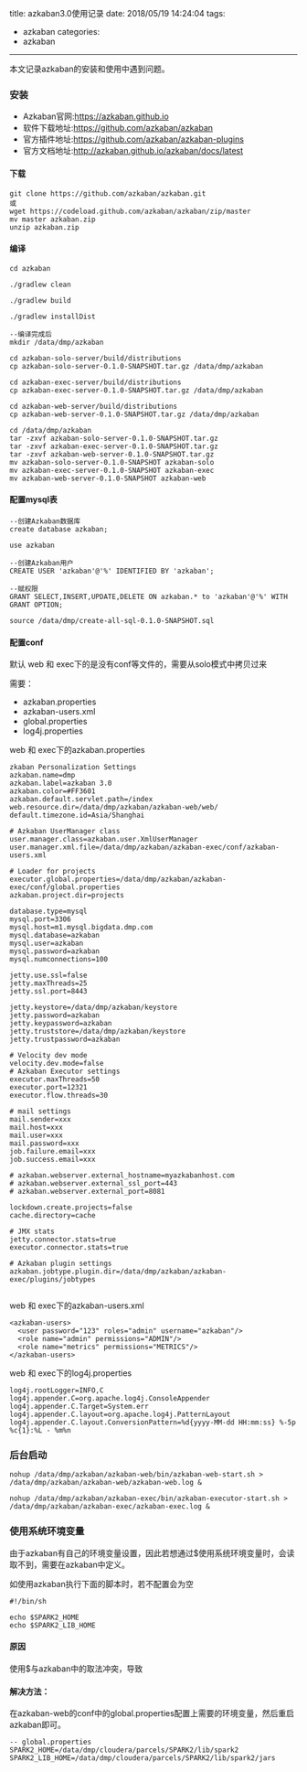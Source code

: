 

title: azkaban3.0使用记录
date: 2018/05/19 14:24:04
tags:
- azkaban
categories:
- azkaban

---

本文记录azkaban的安装和使用中遇到问题。

<!--more-->

### 安装

- Azkaban官网:https://azkaban.github.io
- 软件下载地址:https://github.com/azkaban/azkaban
- 官方插件地址:https://github.com/azkaban/azkaban-plugins
- 官方文档地址:http://azkaban.github.io/azkaban/docs/latest


#### 下载

```
git clone https://github.com/azkaban/azkaban.git
或 
wget https://codeload.github.com/azkaban/azkaban/zip/master
mv master azkaban.zip
unzip azkaban.zip
```

#### 编译

```
cd azkaban

./gradlew clean

./gradlew build

./gradlew installDist
  
--编译完成后
mkdir /data/dmp/azkaban

cd azkaban-solo-server/build/distributions
cp azkaban-solo-server-0.1.0-SNAPSHOT.tar.gz /data/dmp/azkaban

cd azkaban-exec-server/build/distributions
cp azkaban-exec-server-0.1.0-SNAPSHOT.tar.gz /data/dmp/azkaban

cd azkaban-web-server/build/distributions
cp azkaban-web-server-0.1.0-SNAPSHOT.tar.gz /data/dmp/azkaban

cd /data/dmp/azkaban
tar -zxvf azkaban-solo-server-0.1.0-SNAPSHOT.tar.gz
tar -zxvf azkaban-exec-server-0.1.0-SNAPSHOT.tar.gz
tar -zxvf azkaban-web-server-0.1.0-SNAPSHOT.tar.gz
mv azkaban-solo-server-0.1.0-SNAPSHOT azkaban-solo
mv azkaban-exec-server-0.1.0-SNAPSHOT azkaban-exec
mv azkaban-web-server-0.1.0-SNAPSHOT azkaban-web

```

#### 配置mysql表

```
--创建Azkaban数据库
create database azkaban;

use azkaban 

--创建Azkaban用户
CREATE USER 'azkaban'@'%' IDENTIFIED BY 'azkaban';

--赋权限
GRANT SELECT,INSERT,UPDATE,DELETE ON azkaban.* to 'azkaban'@'%' WITH GRANT OPTION;

source /data/dmp/create-all-sql-0.1.0-SNAPSHOT.sql

```

#### 配置conf

默认 web 和 exec下的是没有conf等文件的，需要从solo模式中拷贝过来

需要：

- azkaban.properties 
- azkaban-users.xml 
- global.properties 
- log4j.properties


web 和 exec下的azkaban.properties

```
zkaban Personalization Settings
azkaban.name=dmp
azkaban.label=azkaban 3.0
azkaban.color=#FF3601
azkaban.default.servlet.path=/index
web.resource.dir=/data/dmp/azkaban/azkaban-web/web/
default.timezone.id=Asia/Shanghai

# Azkaban UserManager class
user.manager.class=azkaban.user.XmlUserManager
user.manager.xml.file=/data/dmp/azkaban/azkaban-exec/conf/azkaban-users.xml

# Loader for projects
executor.global.properties=/data/dmp/azkaban/azkaban-exec/conf/global.properties
azkaban.project.dir=projects

database.type=mysql
mysql.port=3306
mysql.host=m1.mysql.bigdata.dmp.com
mysql.database=azkaban
mysql.user=azkaban
mysql.password=azkaban
mysql.numconnections=100

jetty.use.ssl=false
jetty.maxThreads=25
jetty.ssl.port=8443

jetty.keystore=/data/dmp/azkaban/keystore
jetty.password=azkaban
jetty.keypassword=azkaban
jetty.truststore=/data/dmp/azkaban/keystore
jetty.trustpassword=azkaban

# Velocity dev mode
velocity.dev.mode=false
# Azkaban Executor settings
executor.maxThreads=50
executor.port=12321
executor.flow.threads=30

# mail settings
mail.sender=xxx
mail.host=xxx
mail.user=xxx
mail.password=xxx
job.failure.email=xxx
job.success.email=xxx

# azkaban.webserver.external_hostname=myazkabanhost.com
# azkaban.webserver.external_ssl_port=443
# azkaban.webserver.external_port=8081

lockdown.create.projects=false
cache.directory=cache

# JMX stats
jetty.connector.stats=true
executor.connector.stats=true

# Azkaban plugin settings
azkaban.jobtype.plugin.dir=/data/dmp/azkaban/azkaban-exec/plugins/jobtypes


```

web 和 exec下的azkaban-users.xml

```
<azkaban-users>
  <user password="123" roles="admin" username="azkaban"/>
  <role name="admin" permissions="ADMIN"/>
  <role name="metrics" permissions="METRICS"/>
</azkaban-users>

```

web 和 exec下的log4j.properties

```
log4j.rootLogger=INFO,C
log4j.appender.C=org.apache.log4j.ConsoleAppender
log4j.appender.C.Target=System.err
log4j.appender.C.layout=org.apache.log4j.PatternLayout
log4j.appender.C.layout.ConversionPattern=%d{yyyy-MM-dd HH:mm:ss} %-5p %c{1}:%L - %m%n

```

### 后台启动

```
nohup /data/dmp/azkaban/azkaban-web/bin/azkaban-web-start.sh > /data/dmp/azkaban/azkaban-web/azkaban-web.log &

nohup /data/dmp/azkaban/azkaban-exec/bin/azkaban-executor-start.sh > /data/dmp/azkaban/azkaban-exec/azkaban-exec.log &
```


### 使用系统环境变量

由于azkaban有自己的环境变量设置，因此若想通过$使用系统环境变量时，会读取不到，需要在azkaban中定义。

如使用azkaban执行下面的脚本时，若不配置会为空

```
#!/bin/sh

echo $SPARK2_HOME
echo $SPARK2_LIB_HOME
```

#### 原因

使用$与azkaban中的取法冲突，导致

#### 解决方法：

在azkaban-web的conf中的global.properties配置上需要的环境变量，然后重启azkaban即可。


```
-- global.properties
SPARK2_HOME=/data/dmp/cloudera/parcels/SPARK2/lib/spark2
SPARK2_LIB_HOME=/data/dmp/cloudera/parcels/SPARK2/lib/spark2/jars
```


